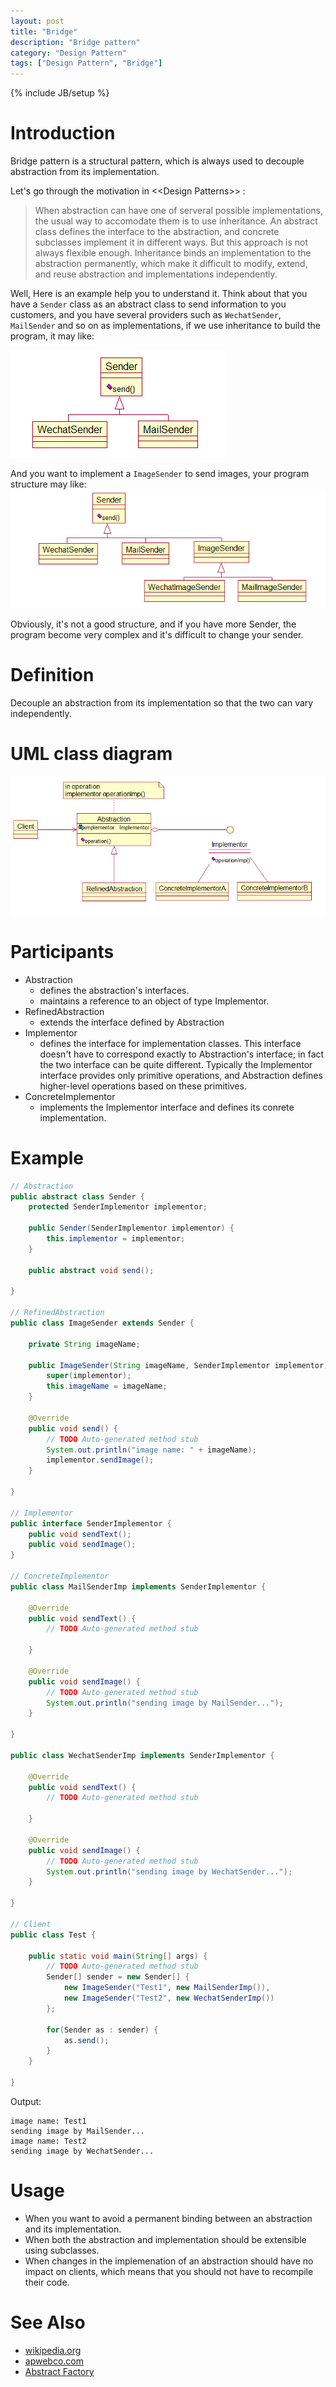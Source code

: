 ```yaml
---
layout: post
title: "Bridge"
description: "Bridge pattern"
category: "Design Pattern"
tags: ["Design Pattern", "Bridge"]
---
```

{% include JB/setup %}

# Introduction
Bridge pattern is a structural pattern, which is always used to decouple abstraction from its implementation.

Let's go through the motivation in \<\<Design Patterns\>\> :

> When abstraction can have one of serveral possible implementations, the usual way to accomodate them is to use inheritance. An abstract class defines the interface to the abstraction, and concrete subclasses implement it in different ways. But this approach is not always flexible enough. Inheritance binds an implementation to the abstraction permanently, which make it difficult to modify, extend, and reuse abstraction and implementations independently.

Well, Here is an example help you to understand it.
Think about that you have a `Sender` class as an abstract class to send information to you customers, and you have several providers such as `WechatSender`, `MailSender` and so on as implementations, if we use inheritance to build the program, it may like:

![non-bridge](/assets/images/designpattern/non_bridge.png)

And you want to implement a `ImageSender` to send images, your program structure may like:
![non-bridge2](/assets/images/designpattern/non_bridge2.png)

Obviously, it's not a good structure, and if you have more Sender, the program become very complex and it's difficult to change your sender.

# Definition
Decouple an abstraction from its implementation so that the two can vary independently.

# UML class diagram
![bridge](/assets/images/designpattern/bridge.png "Bridge pattern")

# Participants

* Abstraction
	* defines the abstraction's interfaces.
	* maintains a reference to an object of type Implementor.
* RefinedAbstraction
	* extends the interface defined by Abstraction
* Implementor
	* defines the interface for implementation classes. This interface doesn't have to correspond exactly to Abstraction's interface; in fact the two interface can be quite different. Typically the Implementor interface provides only primitive operations, and Abstraction defines higher-level operations based on these primitives.
* ConcreteImplementor
	* implements the Implementor interface and defines its conrete implementation.

# Example

```java
// Abstraction
public abstract class Sender {
	protected SenderImplementor implementor;
	
	public Sender(SenderImplementor implementor) {
		this.implementor = implementor;
	}
	
	public abstract void send();
		
}

// RefinedAbstraction
public class ImageSender extends Sender {

	private String imageName;

	public ImageSender(String imageName, SenderImplementor implementor) {
		super(implementor);
		this.imageName = imageName;
	}

	@Override
	public void send() {
		// TODO Auto-generated method stub
		System.out.println("image name: " + imageName);
		implementor.sendImage();
	}

}

// Implementor
public interface SenderImplementor {
	public void sendText();
	public void sendImage();
}

// ConcreteImplementor
public class MailSenderImp implements SenderImplementor {

	@Override
	public void sendText() {
		// TODO Auto-generated method stub

	}

	@Override
	public void sendImage() {
		// TODO Auto-generated method stub
		System.out.println("sending image by MailSender...");
	}

}

public class WechatSenderImp implements SenderImplementor {

	@Override
	public void sendText() {
		// TODO Auto-generated method stub

	}

	@Override
	public void sendImage() {
		// TODO Auto-generated method stub
		System.out.println("sending image by WechatSender...");
	}

}

// Client
public class Test {

	public static void main(String[] args) {
		// TODO Auto-generated method stub
		Sender[] sender = new Sender[] {
			new ImageSender("Test1", new MailSenderImp()),
			new ImageSender("Test2", new WechatSenderImp())
		};
		
		for(Sender as : sender) {
			as.send();
		}
	}

}
```

Output:

```
image name: Test1
sending image by MailSender...
image name: Test2
sending image by WechatSender...
```

# Usage

* When you want to avoid a permanent binding between an abstraction and its implementation.
* When both the abstraction and implementation should be extensible using subclasses.
* When changes in the implemenation of an abstraction should have no impact on clients, which means that you should not have to recompile their code.

# See Also

* [wikipedia.org](http://en.wikipedia.org/wiki/Bridge_pattern "wikipedia.org")
* [apwebco.com](http://www.apwebco.com/gofpatterns/structural/Bridge.html "apwebco.com")
* [Abstract Factory](/2013/12/20/abstract-factory/ "Abstract Factory")